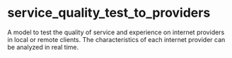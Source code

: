 # service_quality_test_to_providers
A model to test the quality of service and experience on internet providers in local or remote clients. The characteristics of each internet provider can be analyzed in real time.
